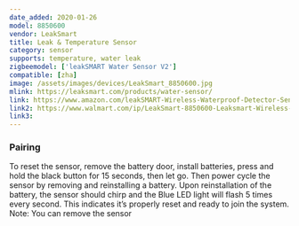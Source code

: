 ```yaml
---
date_added: 2020-01-26
model: 8850600
vendor: LeakSmart
title: Leak & Temperature Sensor
category: sensor
supports: temperature, water leak
zigbeemodel: ['leakSMART Water Sensor V2']
compatible: [zha]
image: /assets/images/devices/LeakSmart_8850600.jpg
mlink: https://leaksmart.com/products/water-sensor/
link: https://www.amazon.com/leakSMART-Wireless-Waterproof-Detector-Sensor/dp/B0718Z7QLC
link2: https://www.walmart.com/ip/LeakSmart-8850600-Leaksmart-Wireless-Water-Leak-Sensor/904625934
link3: 
---
```


### Pairing
To reset the sensor, remove the battery door, install
batteries, press and hold the black button for 15 seconds,
then let go. Then power cycle the sensor by removing and
reinstalling a battery. Upon reinstallation of the battery,
the sensor should chirp and the Blue LED light will flash 5
times every second. This indicates it’s properly reset and
ready to join the system.
Note: You can remove the sensor 